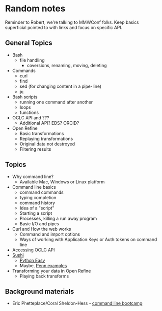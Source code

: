 
# Random notes

Reminder to Robert, we're talking to MMWConf folks. Keep basics superficial pointed to with links and focus on specific API.

## General Topics

+ Bash
  + file handling
    + coversions, renaming, moving, deleting
+ Commands
  + curl
  + find
  + sed (for changing content in a pipe-line)
  + jq
+ Bash scripts
  + running one command after another 
  + loops
  + functions
+ OCLC API and ???
  + Additional API? EDS? ORCID?
+ Open Refine
  + Basic transformations 
  + Replaying transformations
  + Original data not destroyed
  + Filtering results

## Topics

+ Why command line?
  + Available Mac, Windows or Linux platform
+ Command line basics
  + command commands
  + typing completion
  + command history
  + Idea of a "script"
  + Starting a script
  + Processes, killing a run away program
  + Basic I/O and pipes
+ Curl and How the web works
  + Command and import options
  + Ways of working with Application Keys or Auth tokens on command line
+ Accessing OCLC API
+ [Sushi](http://www.niso.org/workrooms/sushi/tools/)
   + [Python Easy](https://github.com/pitthsls/pycounter)
   + Maybe, [Penn examples](https://project.library.upenn.edu/confluence/display/sushitoolkit/Home)
+ Transforming your data in Open Refine
  + Playing back transforms

## Background materials

+ Eric Phetteplace/Coral Sheldon-Hess - [command line bootcamp](https://github.com/csheldonhess/c4l16-cli-workshop)
